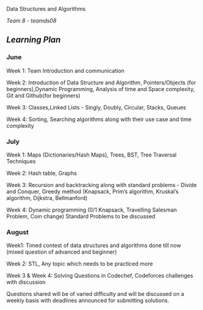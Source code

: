Data Structures and Algorithms

*Team 8 - teamds08*

## *Learning Plan*

### **June**

Week 1: Team Introduction and communication

Week 2: Introduction of Data Structure and Algorithm, Pointers/Objects (for beginners),Dynamic Programming, Analysis of time and Space complexity, Git and Github(for beginners)

Week 3: Classes,Linked Lists - Singly, Doubly, Circular, Stacks, Queues

Week 4: Sorting, Searching algorithms along with their use case and time complexity

### **July**

Week 1: Maps (Dictionaries/Hash Maps), Trees, BST, Tree Traversal Techniques

Week 2: Hash table, Graphs

Week 3: Recursion and backtracking along with standard problems - Divide and Conquer, Greedy method (Knapsack, Prim’s algorithm, Kruskal’s algorithm, Dijkstra, Bellmanford)

Week 4: Dynamic programming (0/1 Knapsack, Travelling Salesman Problem, Coin change) Standard Problems to be discussed

### **August**

Week1:  Timed contest of data structures and algorithms done till now (mixed question of advanced and beginner)

Week 2: STL, Any topic which needs to be practiced more

Week 3 & Week 4: Solving Questions in Codechef, Codeforces challenges with discussion

Questions shared will be of varied difficulty and will be discussed on a weekly basis with deadlines announced for submitting solutions. 



